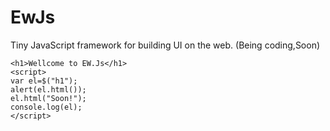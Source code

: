 # EwJs
Tiny JavaScript framework for building UI on the web. (Being coding,Soon)

```
<h1>Wellcome to EW.Js</h1>
<script>
var el=$("h1");
alert(el.html());
el.html("Soon!");
console.log(el);
</script>
```
